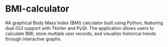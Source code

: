 # BMI-calculator
#A graphical Body Mass Index (BMI) calculator built using Python, featuring dual GUI support with Tkinter and PyQt. The application allows users to calculate BMI, store multiple user records, and visualize historical trends through interactive graphs.

